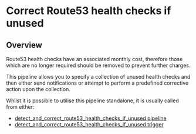 # Correct Route53 health checks if unused

## Overview

Route53 health checks have an associated monthly cost, therefore those which are no longer required should be removed to prevent further charges.

This pipeline allows you to specify a collection of unused health checks and then either send notifications or attempt to perform a predefined corrective action upon the collection.

Whilst it is possible to utilise this pipeline standalone, it is usually called from either:
- [detect_and_correct_route53_health_checks_if_unused pipeline](https://hub.flowpipe.io/mods/turbot/aws_thrifty/pipelines/aws_thrifty.pipeline.detect_and_correct_route53_health_checks_if_unused)
- [detect_and_correct_route53_health_checks_if_unused trigger](https://hub.flowpipe.io/mods/turbot/aws_thrifty/triggers/aws_thrifty.trigger.query.detect_and_correct_route53_health_checks_if_unused)